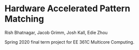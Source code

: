 # Hardware Accelerated Pattern Matching

Rish Bhatnagar, Jacob Grimm, Josh Kall, Edie Zhou

Spring 2020 final term project for EE 361C Multicore Computing.
